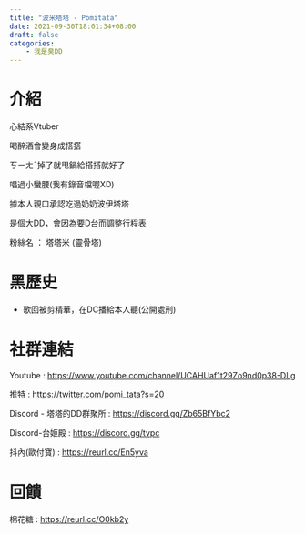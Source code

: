 ```yaml
---
title: "波米塔塔 - Pomitata"
date: 2021-09-30T18:01:34+08:00
draft: false
categories:
    - 我是臭DD
---
```

# 介紹

心結系Vtuber

喝醉酒會變身成搭搭

ㄎㄧㄤˉ掉了就甩鍋給搭搭就好了

唱過小蠻腰(我有錄音檔喔XD)

據本人親口承認吃過奶奶波伊塔塔

是個大DD，會因為要D台而調整行程表

粉絲名 ： 塔塔米 (靈骨塔)

# 黑歷史

- 歌回被剪精華，在DC播給本人聽(公開處刑)

# 社群連結

Youtube : 
https://www.youtube.com/channel/UCAHUaf1t29Zo9nd0p38-DLg

推特 : 
https://twitter.com/pomi_tata?s=20

Discord - 塔塔的DD群聚所 : 
https://discord.gg/Zb65BfYbc2

Discord-台姬殿 : 
https://discord.gg/tvpc

抖內(歐付寶) : 
https://reurl.cc/En5yva

# 回饋

棉花糖 : https://reurl.cc/O0kb2y